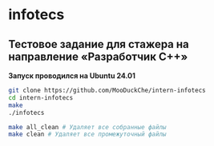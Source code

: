 # infotecs

## Тестовое задание для стажера на направление «Разработчик C++»

**Запуск проводился на Ubuntu 24.01**
```sh
git clone https://github.com/MooDuckChe/intern-infotecs
cd intern-infotecs
make
./infotecs
```

```sh
make all_clean # Удаляет все собранные файлы
make clean # Удаляет все промежуточный файлы
```
